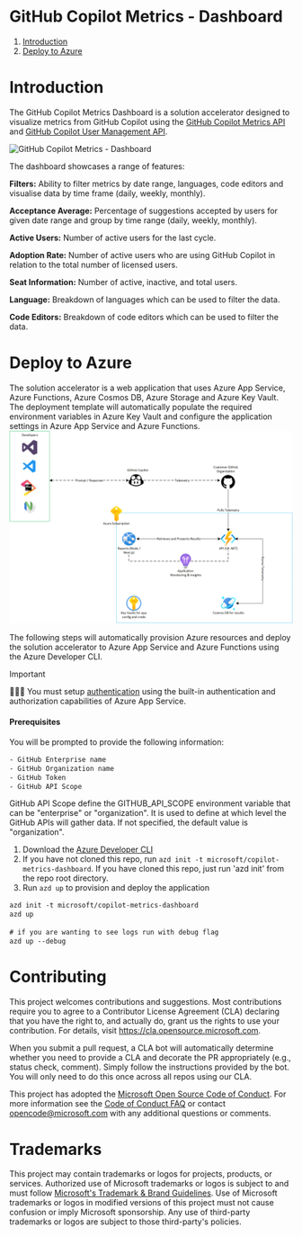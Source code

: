 # GitHub Copilot Metrics - Dashboard

1. [Introduction](#introduction)
2. [Deploy to Azure](#deploy-to-azure)

# Introduction

The GitHub Copilot Metrics Dashboard is a solution accelerator designed to visualize metrics from GitHub Copilot using the [GitHub Copilot Metrics API](https://docs.github.com/en/rest/copilot/copilot-usage?apiVersion=2022-11-28) and [GitHub Copilot User Management API](https://docs.github.com/en/rest/copilot/copilot-user-management?apiVersion=2022-11-28).

![GitHub Copilot Metrics - Dashboard](/docs/dashboard.jpeg "GitHub Copilot Metrics - Dashboard")

The dashboard showcases a range of features:

**Filters:**
Ability to filter metrics by date range, languages, code editors and visualise data by time frame (daily, weekly, monthly).

**Acceptance Average:** Percentage of suggestions accepted by users for given date range and group by time range (daily, weekly, monthly).

**Active Users:** Number of active users for the last cycle.

**Adoption Rate:** Number of active users who are using GitHub Copilot in relation to the total number of licensed users.

**Seat Information:** Number of active, inactive, and total users.

**Language:** Breakdown of languages which can be used to filter the data.

**Code Editors:** Breakdown of code editors which can be used to filter the data.

# Deploy to Azure

The solution accelerator is a web application that uses Azure App Service, Azure Functions, Azure Cosmos DB, Azure Storage and Azure Key Vault. The deployment template will automatically populate the required environment variables in Azure Key Vault and configure the application settings in Azure App Service and Azure Functions.
![GitHub Copilot Metrics - Architecture ](/docs/CopilotDashboard.png "GitHub Copilot Metrics - Architecture")

The following steps will automatically provision Azure resources and deploy the solution accelerator to Azure App Service and Azure Functions using the Azure Developer CLI.

> [!IMPORTANT]
> 🚨🚨🚨 You must setup [authentication](https://learn.microsoft.com/en-us/azure/app-service/overview-authentication-authorization) using the built-in authentication and authorization capabilities of Azure App Service.

#### Prerequisites

You will be prompted to provide the following information:

```
- GitHub Enterprise name
- GitHub Organization name
- GitHub Token
- GitHub API Scope
```

GitHub API Scope define the GITHUB_API_SCOPE environment variable that can be "enterprise" or "organization". It is used to define at which level the GitHub APIs will gather data. If not specified, the default value is "organization".

1. Download the [Azure Developer CLI](https://learn.microsoft.com/en-us/azure/developer/azure-developer-cli/overview)
1. If you have not cloned this repo, run `azd init -t microsoft/copilot-metrics-dashboard`. If you have cloned this repo, just run 'azd init' from the repo root directory.
1. Run `azd up` to provision and deploy the application

```pwsh
azd init -t microsoft/copilot-metrics-dashboard
azd up

# if you are wanting to see logs run with debug flag
azd up --debug
```

# Contributing

This project welcomes contributions and suggestions. Most contributions require you to agree to a
Contributor License Agreement (CLA) declaring that you have the right to, and actually do, grant us
the rights to use your contribution. For details, visit https://cla.opensource.microsoft.com.

When you submit a pull request, a CLA bot will automatically determine whether you need to provide
a CLA and decorate the PR appropriately (e.g., status check, comment). Simply follow the instructions
provided by the bot. You will only need to do this once across all repos using our CLA.

This project has adopted the [Microsoft Open Source Code of Conduct](https://opensource.microsoft.com/codeofconduct/).
For more information see the [Code of Conduct FAQ](https://opensource.microsoft.com/codeofconduct/faq/) or
contact [opencode@microsoft.com](mailto:opencode@microsoft.com) with any additional questions or comments.

# Trademarks

This project may contain trademarks or logos for projects, products, or services. Authorized use of Microsoft
trademarks or logos is subject to and must follow
[Microsoft's Trademark & Brand Guidelines](https://www.microsoft.com/en-us/legal/intellectualproperty/trademarks/usage/general).
Use of Microsoft trademarks or logos in modified versions of this project must not cause confusion or imply Microsoft sponsorship.
Any use of third-party trademarks or logos are subject to those third-party's policies.
